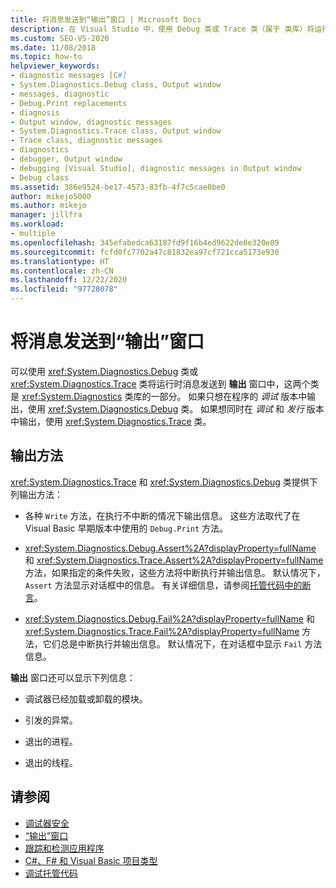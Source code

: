 ```yaml
---
title: 将消息发送到“输出”窗口 | Microsoft Docs
description: 在 Visual Studio 中，使用 Debug 类或 Trace 类（属于 类库）将运行时消息写到“输出”窗口。
ms.custom: SEO-VS-2020
ms.date: 11/08/2018
ms.topic: how-to
helpviewer_keywords:
- diagnostic messages [C#]
- System.Diagnostics.Debug class, Output window
- messages, diagnostic
- Debug.Print replacements
- diagnosis
- Output window, diagnostic messages
- System.Diagnostics.Trace class, Output window
- Trace class, diagnostic messages
- diagnostics
- debugger, Output window
- debugging [Visual Studio], diagnostic messages in Output window
- Debug class
ms.assetid: 386e9524-be17-4573-83fb-4f7c5cae0be0
author: mikejo5000
ms.author: mikejo
manager: jillfra
ms.workload:
- multiple
ms.openlocfilehash: 345efabedca63187fd9f16b4ed9622de8e320e89
ms.sourcegitcommit: fcfd0fc7702a47c81832ea97cf721cca5173e930
ms.translationtype: HT
ms.contentlocale: zh-CN
ms.lasthandoff: 12/22/2020
ms.locfileid: "97728078"
---
```

# <a name="send-messages-to-the-output-window"></a>将消息发送到“输出”窗口

可以使用 <xref:System.Diagnostics.Debug> 类或 <xref:System.Diagnostics.Trace> 类将运行时消息发送到 **输出** 窗口中，这两个类是 <xref:System.Diagnostics> 类库的一部分。 如果只想在程序的 *调试* 版本中输出，使用 <xref:System.Diagnostics.Debug> 类。 如果想同时在 *调试* 和 *发行* 版本中输出，使用 <xref:System.Diagnostics.Trace> 类。

## <a name="output-methods"></a>输出方法
 <xref:System.Diagnostics.Trace> 和 <xref:System.Diagnostics.Debug> 类提供下列输出方法：

- 各种 `Write` 方法，在执行不中断的情况下输出信息。 这些方法取代了在 Visual Basic 早期版本中使用的 `Debug.Print` 方法。

- <xref:System.Diagnostics.Debug.Assert%2A?displayProperty=fullName> 和 <xref:System.Diagnostics.Trace.Assert%2A?displayProperty=fullName> 方法，如果指定的条件失败，这些方法将中断执行并输出信息。 默认情况下，`Assert` 方法显示对话框中的信息。 有关详细信息，请参阅[托管代码中的断言](../debugger/assertions-in-managed-code.md)。

- <xref:System.Diagnostics.Debug.Fail%2A?displayProperty=fullName> 和 <xref:System.Diagnostics.Trace.Fail%2A?displayProperty=fullName> 方法，它们总是中断执行并输出信息。 默认情况下，在对话框中显示 `Fail` 方法信息。

**输出** 窗口还可以显示下列信息：

- 调试器已经加载或卸载的模块。

- 引发的异常。

- 退出的进程。

- 退出的线程。

## <a name="see-also"></a>请参阅
- [调试器安全](../debugger/debugger-security.md)
- [“输出”窗口](../ide/reference/output-window.md)
- [跟踪和检测应用程序](/dotnet/framework/debug-trace-profile/tracing-and-instrumenting-applications)
- [C#、F# 和 Visual Basic 项目类型](../debugger/debugging-preparation-csharp-f-hash-and-visual-basic-project-types.md)
- [调试托管代码](../debugger/debugging-managed-code.md)
